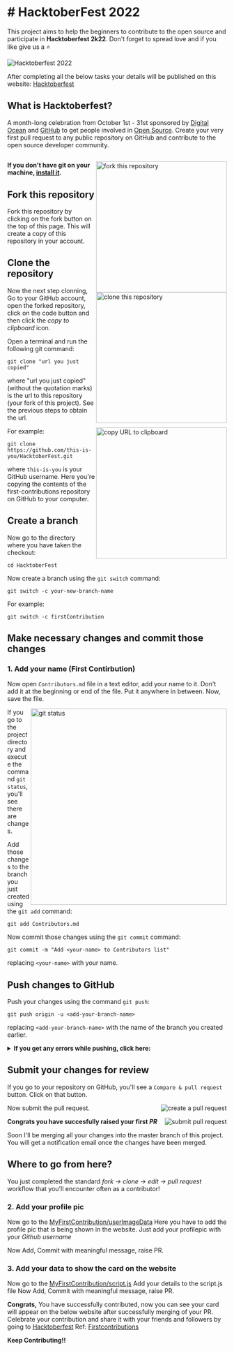# # HacktoberFest 2022

This project aims to help the beginners to contribute to the open source and participate in **Hacktoberfest 2k22**.
Don't forget to spread love and if you like give us a ⭐️

![Hacktoberfest 2022](HacktoberBanner.png)

After completing all the below tasks your details will be published on this website:
[Hacktoberfest](https://niteshjitender.github.io/HacktoberFest2022/)

## What is Hacktoberfest?
A month-long celebration from October 1st - 31st sponsored by [Digital Ocean](https://hacktoberfest.digitalocean.com/) and [GitHub](https://github.com/blog/2433-celebrate-open-source-this-october-with-hacktoberfest) to get people involved in [Open Source](https://github.com/open-source). Create your very first pull request to any public repository on GitHub and contribute to the open source developer community.
##



<img align="right" width="300" src="https://firstcontributions.github.io/assets/Readme/fork.png" alt="fork this repository" />

#### If you don't have git on your machine, [install it](https://help.github.com/articles/set-up-git/).

## Fork this repository

Fork this repository by clicking on the fork button on the top of this page.
This will create a copy of this repository in your account.


## Clone the repository

<img align="right" width="300" src="https://firstcontributions.github.io/assets/Readme/clone.png" alt="clone this repository" />

Now the next step clonning, Go to your GitHub account, open the forked repository, click on the code button and then click the _copy to clipboard_ icon.

Open a terminal and run the following git command:

```
git clone "url you just copied"
```

where "url you just copied" (without the quotation marks) is the url to this repository (your fork of this project). See the previous steps to obtain the url.

<img align="right" width="300" src="https://firstcontributions.github.io/assets/Readme/copy-to-clipboard.png" alt="copy URL to clipboard" />

For example:

```
git clone https://github.com/this-is-you/HacktoberFest.git
```

where `this-is-you` is your GitHub username. Here you're copying the contents of the first-contributions repository on GitHub to your computer.

## Create a branch

Now go to the directory where you have taken the checkout:
```
cd HacktoberFest
```

Now create a branch using the `git switch` command:

```
git switch -c your-new-branch-name
```

For example:

```
git switch -c firstContribution
```

## Make necessary changes and commit those changes

### 1. Add your name (First Contirbution) 

Now open `Contributors.md` file in a text editor, add your name to it. Don't add it at the beginning or end of the file. Put it anywhere in between. Now, save the file.

<img align="right" width="450" src="https://firstcontributions.github.io/assets/Readme/git-status.png" alt="git status" />

If you go to the project directory and execute the command `git status`, you'll see there are changes.

Add those changes to the branch you just created using the `git add` command:

```
git add Contributors.md
```

Now commit those changes using the `git commit` command:

```
git commit -m "Add <your-name> to Contributors list"
```

replacing `<your-name>` with your name.

## Push changes to GitHub

Push your changes using the command `git push`:

```
git push origin -u <add-your-branch-name>
```

replacing `<add-your-branch-name>` with the name of the branch you created earlier.

<details>
<summary> <strong>If you get any errors while pushing, click here:</strong> </summary>

* ### Authentication Error
     <pre>remote: Support for password authentication was removed on August 13, 2021. Please use a personal access token instead.
  remote: Please see https://github.blog/2020-12-15-token-authentication-requirements-for-git-operations/ for more information.
  fatal: Authentication failed for 'https://github.com/<your-username>/first-contributions.git/'</pre>  
   Go to [GitHub's tutorial](https://docs.github.com/en/authentication/connecting-to-github-with-ssh/adding-a-new-ssh-key-to-your-github-account) on generating and configuring an SSH key to your account.

</details>

## Submit your changes for review

If you go to your repository on GitHub, you'll see a `Compare & pull request` button. Click on that button.

<img style="float: right;" src="https://firstcontributions.github.io/assets/Readme/compare-and-pull.png" alt="create a pull request" />

Now submit the pull request.

<img style="float: right;" src="https://firstcontributions.github.io/assets/Readme/submit-pull-request.png" alt="submit pull request" />

**Congrats you have succesfully raised your first *PR***

Soon I'll be merging all your changes into the master branch of this project. You will get a notification email once the changes have been merged.

## Where to go from here?
 
 You just completed the standard _fork -> clone -> edit -> pull request_ workflow that you'll encounter often as a contributor!

### 2. Add your profile pic
Now go to the [MyFirstContribution/userImageData](https://github.com/niteshjitender/HacktoberFest/tree/main/MyFirstContribution/userImageData)
Here you have to add the profile pic that is being shown in the website.
Just add your profilepic with your *Github username*

Now Add, Commit with meaningful message, raise PR.

### 3. Add your data to show the card on the website

Now go to the [MyFirstContribution/script.js](https://github.com/niteshjitender/HacktoberFest/blob/main/MyFirstContribution/script.js)
Add your details to the script.js file
Now Add, Commit with meaningful message, raise PR.


**Congrats,** You have successfully contributed, now you can see your card will appear on the below website after successfully merging of your PR. Celebrate your contribution and share it with your friends and followers by going to [Hacktoberfest](https://niteshjitender.github.io/HacktoberFest2022/) 
Ref: [Firstcontributions](https://github.com/firstcontributions/first-contributions)

 **Keep Contributing!!**
